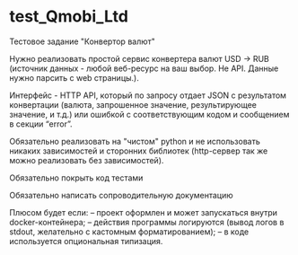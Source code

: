# test_Qmobi_Ltd

Тестовое задание "Конвертор валют"

Нужно реализовать простой сервис конвертера валют USD -> RUB (источник данных - любой веб-ресурс на ваш выбор. Не API. Данные нужно парсить с web страницы.).

Интерфейс - HTTP API, который по запросу отдает  JSON с результатом конвертации (валюта, запрошенное значение, результирующее значение, и т.д.) или ошибкой с соответствующим кодом и сообщением в секции “error”.

Обязательно реализовать на "чистом" python и не использовать никаких зависимостей и сторонних библиотек (http-сервер так же можно реализовать без зависимостей).

Обязательно покрыть код тестами

Обязательно написать сопроводительную документацию

Плюсом будет если:
– проект оформлен и может запускаться внутри docker-контейнера;
– действия программы логируются (вывод логов в stdout, желательно с кастомным форматированием);
– в коде используется опциональная типизация.
